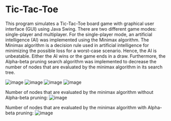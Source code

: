 # Tic-Tac-Toe
This program simulates a Tic-Tac-Toe board game with graphical user interface (GUI) using Java Swing. There are two different game modes: single-player and multiplayer. For the single-player mode, an artificial intelligence (AI) was implemented using the Minimax algorithm. The Minimax algorithm is a decision rule used in artificial intelligence for minimizing the possible loss for a worst-case scenario. Hence, the AI is unbeatable. Either the AI wins or the game ends in a draw. Furthermore, the Alpha-beta pruning search algorithm was implemented to decrease the number of nodes that are evaluated by the minimax algorithm in its search tree.

![image](https://user-images.githubusercontent.com/66841718/117555148-b2cfa600-b02a-11eb-8f82-59dd0162c49c.png)
![image](https://user-images.githubusercontent.com/66841718/117555153-b9f6b400-b02a-11eb-822f-9a557a135291.png)
![image](https://user-images.githubusercontent.com/66841718/117555163-d5fa5580-b02a-11eb-8ae0-b7dcce13cb5b.png)
![image](https://user-images.githubusercontent.com/66841718/117555166-deeb2700-b02a-11eb-919d-ffbc188b90f4.png)

Number of nodes that are evaluated by the minimax algorithm without Alpha-beta pruning:
![image](https://user-images.githubusercontent.com/66841718/117555172-e4487180-b02a-11eb-810b-ed95b4ba6de1.png)



Number of nodes that are evaluated by the minimax algorithm with Alpha-beta pruning:
 ![image](https://user-images.githubusercontent.com/66841718/117555176-e6aacb80-b02a-11eb-9f7f-e1d22495f825.png)


